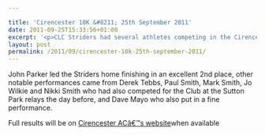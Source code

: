 ```yaml
---

title: 'Cirencester 10K &#8211; 25th September 2011'
date: 2011-09-25T15:33:56+01:00
excerpt: '<p>CLC Striders had several athletes competing in the Cirencester 10k on Sunday 25th September. </p>'
layout: post
permalink: /2011/09/cirencester-10k-25th-september-2011/
---
```

</p> 

John Parker led the Striders home finishing in an excellent 2nd place, other notable performances came from Derek Tebbs, Paul Smith, Mark Smith, Jo Wilkie and Nikki Smith who had also competed for the Club at the Sutton Park relays the day before, and Dave Mayo who also put in a fine performance.

Full results will be on <a href="http://www.cirencester-ac.org.uk/ciren10k.htm" target="_blank" rel="nofollow">Cirencester ACâ€™s website</a>when available</p>